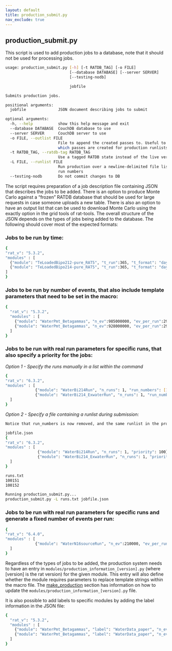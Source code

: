 ```yaml
---
layout: default
title: production_submit.py
nav_exclude: true
---
```


## production_submit.py

This script is used to add production jobs to a database, note that it should not be used for processing jobs.
```bash
usage: production_submit.py [-h] [-t RATDB_TAG] [-o FILE] 
                            [--database DATABASE] [--server SERVER]
                            [--testing-nodb]

                            jobfile

Submits production jobs.

positional arguments:
  jobfile              JSON document describing jobs to submit

optional arguments:
  -h, --help           show this help message and exit
  --database DATABASE  CouchDB database to use
  --server SERVER      CouchDB server to use
  -o FILE, --outlist FILE
                       File to append the created passes to. Useful to track
                       which passes are created for production runlists
  -t RATDB_TAG, --ratdb-tag RATDB_TAG
                       Use a tagged RATDB state instead of the live version.
  -L FILE, --runlist FILE       
                       Run production over a newline-delimited file list of
                       run numbers
  --testing-nodb       Do not commit changes to DB
  ```
  The script requires preparation of a job description file containing JSON that describes the jobs to be added. There is an option to produce Monte Carlo against a “frozen” RATDB database that should be used for large requests in case someone uploads a new table. There is also an option to have an output list that can be used to download Monte Carlo using the exactly option in the grid tools of rat-tools. The overall structure of the JSON depends on the types of jobs being added to the database. The following should cover most of the expected formats:
  ### Jobs to be run by time:
  ```bash
  {
  "rat_v": "5.3.2",
  "modules" : [
    {"module": "TeLoadedBipo212-pure_RAT5", "t_run":365, "t_format": "day", "n_runs":565},
    {"module": "TeLoadedBipo214-pure_RAT5", "t_run":365, "t_format": "day", "n_runs":12245}
  ]
}
```
### Jobs to be run by number of events, that also include template parameters that need to be set in the macro:
```bash
{
  "rat_v": "5.3.2",
  "modules" : [
    {"module": "WaterPmt_Betagammas", "n_ev":985000000, "ev_per_run":290000, "template": {"radius": 7250}},
    {"module": "WaterPmt_Betagammas", "n_ev":928000000, "ev_per_run":290000, "template": {"radius": 8000}}
  ]
}
```
### Jobs to be run with real run parameters for specific runs, that also specify a priority for the jobs:

*Option 1 - Specify the runs manually in a list within the command*
```bash
{
"rat_v": "6.3.2",
"modules" : [
             {"module": "WaterBi214Run", "n_runs": 1, "run_numbers": [100151,100152], "priority": 100},
             {"module": "WaterBi214_ExwaterRun", "n_runs": 1, "run_numbers":[100151,100152], "priority": 100}
  ]
}
```
*Option 2 - Specify a file containing a runlist during submission:*
```bash
Notice that run_numbers is now removed, and the same runlist in the production_submit command gets supplied to all modules

jobfile.json
{
"rat_v": "6.3.2",
"modules" : [
              {"module": "WaterBi214Run", "n_runs": 1, "priority": 100},
              {"module": "WaterBi214_ExwaterRun", "n_runs": 1, "priority": 100}
  ]
}

runs.txt
100151
100152

Running production_submit.py...
production_submit.py -L runs.txt jobfile.json
```
### Jobs to be run with real run parameters for specific runs and generate a fixed number of events per run:
```bash
{
"rat_v": "6.4.0",
"modules" : [
             {"module": "WaterN16sourceRun", "n_ev":210000, "ev_per_run":35000 "run_numbers": [100151,100152]},
  ]
}
```
Regardless of the types of jobs to be added, the production system needs to have an entry in `modules/production_information_[version].py` (where [version] is the rat version) for the given module. This entry will also define whether the module requires parameters to replace template strings within the macro file. The [make_production](./misc_make_production.md) section has information on how to update the `modules/production_information_[version].py` file.

It is also possible to add labels to specific modules by adding the label information in the JSON file:
```bash
{
  "rat_v": "5.3.2",
  "modules" : [
    {"module": "WaterPmt_Betagammas", "label": "WaterData_paper", "n_ev":985000000, "ev_per_run":290000, "template": {"radius": 7250}},
    {"module": "WaterPmt_Betagammas", "label": "WaterData_paper", "n_ev":928000000, "ev_per_run":290000, "template": {"radius": 8000}}
  ]
}
```
